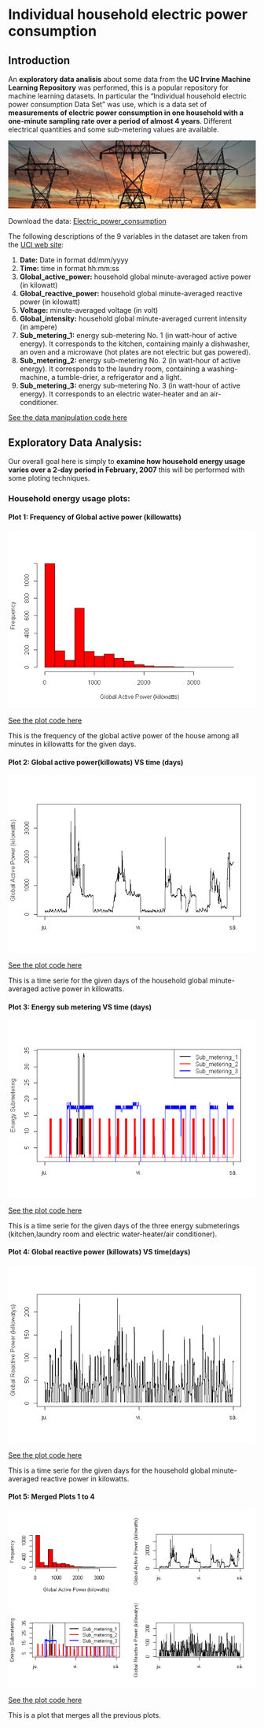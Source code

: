 Individual household electric power consumption
================

## Introduction

An **exploratory data analisis** about some data from the **UC Irvine
Machine Learning Repository** was performed, this is a popular
repository for machine learning datasets. In particular the “Individual
household electric power consumption Data Set” was use, which is a data
set of **measurements of electric power consumption in one household
with a one-minute sampling rate over a period of almost 4 years**.
Different electrical quantities and some sub-metering values are
available.

<img src="images/electric_img.jpg" width="1000px" />

Download the data:
[Electric\_power\_consumption](https://d396qusza40orc.cloudfront.net/exdata%2Fdata%2Fhousehold_power_consumption.zip)

The following descriptions of the 9 variables in the dataset are taken
from the [UCI web
site](https://archive.ics.uci.edu/ml/datasets/Individual+household+electric+power+consumption):

1.  **Date:** Date in format dd/mm/yyyy
2.  **Time:** time in format hh:mm:ss
3.  **Global\_active\_power:** household global minute-averaged active
    power (in kilowatt)
4.  **Global\_reactive\_power:** household global minute-averaged
    reactive power (in kilowatt)
5.  **Voltage:** minute-averaged voltage (in volt)
6.  **Global\_intensity:** household global minute-averaged current
    intensity (in ampere)
7.  **Sub\_metering\_1:** energy sub-metering No. 1 (in watt-hour of
    active energy). It corresponds to the kitchen, containing mainly a
    dishwasher, an oven and a microwave (hot plates are not electric but
    gas powered).
8.  **Sub\_metering\_2:** energy sub-metering No. 2 (in watt-hour of
    active energy). It corresponds to the laundry room, containing a
    washing-machine, a tumble-drier, a refrigerator and a light.
9.  **Sub\_metering\_3:** energy sub-metering No. 3 (in watt-hour of
    active energy). It corresponds to an electric water-heater and an
    air-conditioner.

[See the data manipulation code here](https://github.com/CDopazo/Project_portfolio/blob/master/R/Exploratory%20Data%20Analysis/Electric_power_consumption/coding/data_subsetting.R)

## Exploratory Data Analysis:

Our overall goal here is simply to **examine how household energy usage
varies over a 2-day period in February, 2007** this will be performed
with some ploting techniques.

### Household energy usage plots:

#### Plot 1: Frequency of Global active power (killowatts)

![](README_files/figure-gfm/unnamed-chunk-3-1.png)<!-- -->

[See the plot code here](https://github.com/CDopazo/Project_portfolio/blob/master/R/Exploratory%20Data%20Analysis/Electric_power_consumption/coding/plot_1.R)

This is the frequency of the global active power of the house among all
minutes in killowatts for the given days.

#### Plot 2: Global active power(killowats) VS time (days)

![](README_files/figure-gfm/unnamed-chunk-4-1.png)<!-- -->

[See the plot code here](https://github.com/CDopazo/Project_portfolio/blob/master/R/Exploratory%20Data%20Analysis/Electric_power_consumption/coding/plot_2.R)

This is a time serie for the given days of the household global
minute-averaged active power in killowatts.

#### Plot 3: Energy sub metering VS time (days)

![](README_files/figure-gfm/unnamed-chunk-5-1.png)<!-- -->

[See the plot code here](https://github.com/CDopazo/Project_portfolio/blob/master/R/Exploratory%20Data%20Analysis/Electric_power_consumption/coding/plot_3.R)

This is a time serie for the given days of the three energy submeterings
(kitchen,laundry room and electric water-heater/air conditioner).

#### Plot 4: Global reactive power (killowats) VS time(days)

![](README_files/figure-gfm/unnamed-chunk-6-1.png)<!-- -->

[See the plot code here](https://github.com/CDopazo/Project_portfolio/blob/master/R/Exploratory%20Data%20Analysis/Electric_power_consumption/coding/plot_4.R)

This is a time serie for the given days for the household global
minute-averaged reactive power in kilowatts.

#### Plot 5: Merged Plots 1 to 4

![](README_files/figure-gfm/unnamed-chunk-7-1.png)<!-- -->

[See the plot code here](https://github.com/CDopazo/Project_portfolio/blob/master/R/Exploratory%20Data%20Analysis/Electric_power_consumption/coding/plot_5.R)

This is a plot that merges all the previous plots.
